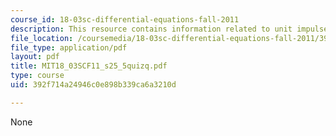 ```yaml
---
course_id: 18-03sc-differential-equations-fall-2011
description: This resource contains information related to unit impulse respinse.
file_location: /coursemedia/18-03sc-differential-equations-fall-2011/392f714a24946c0e898b339ca6a3210d_MIT18_03SCF11_s25_5quizq.pdf
file_type: application/pdf
layout: pdf
title: MIT18_03SCF11_s25_5quizq.pdf
type: course
uid: 392f714a24946c0e898b339ca6a3210d

---
```

None